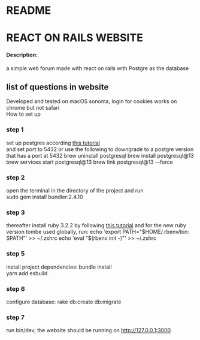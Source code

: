 # README


# REACT ON RAILS WEBSITE


#### Description:
a simple web forum made with react on rails with Postgre as the database


## list of questions in website
Developed and tested on macOS sonoma, login for cookies works on chrome but not safari  
How to set up  
### step 1  
set up postgres according [this tutorial](https://www.digitalocean.com/community/tutorials/how-to-use-postgresql-with-your-ruby-on-rails-application-on-macos)  
and set port to 5432
or use the following to downgrade to a postgre version that has a port at 5432
brew uninstall postgresql 
brew install postgresql@13
brew services start postgresql@13 
brew link postgresql@13 --force
### step 2  
open the terminal in the directory of the project and run    
sudo gem install bundler:2.4.10
### step 3  
thereafter install ruby 3.2.2 by following [this tutorial](https://www.theodinproject.com/lessons/ruby-installing-ruby)
and for the new ruby version tombe used globally, run:
echo 'export PATH="$HOME/.rbenv/bin: SPATH"' >> ~/.zshrc 
echo 'eval "$(rbenv init -)"' >> ~/.zshrc
### step 5
install project dependencies:
bundle install  
yarn add esbuild
### step 6
configure database:
rake db:create db:migrate  
### step 7
run bin/dev, the website should be running on http://127.0.0.1:3000  

